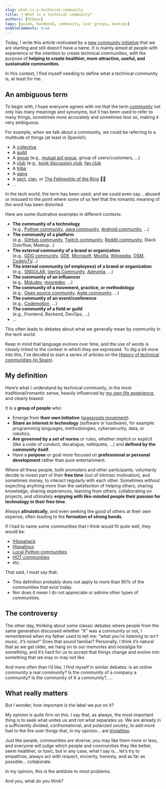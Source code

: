 ```yaml
---
slug: what-is-a-technical-community
title: 👥 What is a technical community?
authors: [hhkaos]
tags: [guide, handbook, community, user groups, meetups]
enableComments: true 
---
```


Today, I write this article motivated by a [new community initiative](https://blog-commit--conf-com.translate.goog/meetups-sobre-dinamizacion-de-comunidades/?_x_tr_sl=es&_x_tr_tl=en&_x_tr_hl=en&_x_tr_pto=wapp) that we are starting and still doesn’t have a name. It is mainly aimed at people with experience or the intention to create technical communities, with the purpose of **helping to create healthier, more attractive, useful, and sustainable communities**.

In this context, I find myself needing to define what a technical community is, at least for me.

## An ambiguous term

To begin with, I hope everyone agrees with me that the term *[community](https://dictionary.cambridge.org/dictionary/english/community)* not only has many meanings and synonyms, but it has been used to refer to many things, sometimes more accurately and sometimes less so, making it very ambiguous.

For example, when we talk about a community, we could be referring to a multitude of things (at least in Spanish):

- A [collective](https://dictionary.cambridge.org/dictionary/english/collective) 
- A [guild](https://dictionary.cambridge.org/dictionary/english/gremio)
- A [group](https://dictionary.cambridge.org/dictionary/english/group?m=form) (e.g., [mutual aid group](https://en.wikipedia.org/wiki/Mutual_aid), group of users/customers, ...)
- A [club](https://dictionary.cambridge.org/dictionary/english/club?m=form) (e.g., [book discussion club](https://en.wikipedia.org/wiki/Book_discussion_club), [fan club](https://en.wikipedia.org/wiki/Fan_club)
- A [tribe](https://dictionary.cambridge.org/dictionary/english/tribu?m=form)
- A [gang](https://dictionary.cambridge.org/dictionary/english/pandilla?m=form)
- A [sect](https://dictionary.cambridge.org/dictionary/english/secta?m=form), [clan](https://dictionary.cambridge.org/dictionary/english/clan?m=form), or [The Fellowship of the Ring](https://en.wikipedia.org/wiki/The_Lord_of_the_Rings:_The_Fellowship_of_the_Ring) 💍😂
- ...

In the tech world, the term has been used, and we could even say... abused or misused to the point where some of us feel that the romantic meaning of the word has been distorted.

Here are some illustrative examples in different contexts:

- **The community of a technology** <br/>(e.g., [Python community](https://www.python.org/community/), [Java community](https://dev.java/community/), [Android community](https://developer.android.com/community), …)
- **The community of a platform** <br/> (e.g., [GitHub community](https://docs.github.com/en/site-policy/github-terms/github-community-guidelines), [Twitch community](https://meetups.twitch.tv/), [Reddit community](https://investor.redditinc.com/overview/default.aspx), Stack Overflow, Meetup…)
- **The external community of a brand or organization** <br/> (e.g., [GDG community](https://developers.google.com/community-guidelines), [GDE](https://developers.google.com/community/experts), [Microsoft](https://developer.microsoft.com/en-us/community), [Mozilla](https://www.mozilla.org/en-US/about/governance/policies/participation/), [Wikipedia](https://en.wikipedia.org/wiki/Wikipedia:Policies_and_guidelines), [OSM](https://www.openstreetmap.org/communities), [CodelyTV](https://codely.com/)...)
- **The internal community (of employees) of a brand or organization** <br/> (e.g., [SNGULAR](https://x.com/jlvallejo/status/1785255285709312510), [Izertis Community](https://www.youtube.com/@Izertis.Community), [Adevinta](https://x.com/AdevintaEng?t=eg4u-3nKizm-2XK_0-if4Q&s=08), ...)
- **The community of an influencer** <br/> (e.g., [Midudev](https://discord.com/servers/midudev-aprende-y-mejora-en-programacion-741237973663612969), [mouredev](https://github.com/mouredev/Monthly-App-Challenge-2022), ...)
- **The community of a movement, practice, or methodology** <br/> (e.g., [Open source community](https://github.com/open-source), [Agile community](https://www.agilealliance.org/communities/), ...)
- **The community of an event/conference** <br/> (e.g., [Codemotion](https://community-es.codemotion.it/comunidad), ...)
- **The community of a field or guild** <br/> (e.g., Frontend, Backend, DevOps, ...)
- ...

This often leads to debates about what we generally mean by community in the tech world.

Keep in mind that language evolves over time, and the use of words is closely linked to the context in which they are expressed. To dig a bit more into this, I’ve decided to start a series of articles on the [History of technical communities (in Spain)](../2024-07-05/index.md).

## My definition

Here’s what I understand by technical community, in the most traditional/romantic sense, heavily influenced by [my own life experience](https://www.rauljimenez.info/es/docs/about-me/open-culture#communities), and clearly biased:

It is a **group of people** who:

- Emerge from **their own initiative** ([grassroots movement](https://es.wikipedia.org/wiki/Movimiento_de_bases)).
- **Share an interest in technology** (software or hardware), for example: programming languages, methodologies, cybersecurity, data, or robotics.
- **Are governed by a set of norms** or rules, whether implicit or explicit (like a code of conduct, decalogue, nettiquete, ...) and **defined by the community itself**.
- Have a **purpose** or goal more focused on **professional or personal development** rather than pure entertainment.

Where all these people, both promoters and other participants, voluntarily decide to invest part of their **free time** (out of intrinsic motivation), and sometimes money, to interact regularly with each other. Sometimes without expecting anything more than the satisfaction of helping others, sharing knowledge, sharing experiences, learning from others, collaborating on projects, and ultimately **enjoying with like-minded people their passion for technology in their free time**.

Always **altruistically**, and even seeking the good of others at their own expense, often leading to the **formation of strong bonds**.

If I had to name some communities that I think would fit quite well, they would be:
- [!Hispahack](https://www.microsiervos.com/archivo/hackers/hispahack.html)
- [Hispalinux](https://es.wikipedia.org/wiki/Hispalinux)
- [Local Python communities](https://es.python.org/comunidades/)
- [HOT communities](https://www.hotosm.org/community/)
- etc.

That said, I must say that:
- This definition probably does not apply to more than 90% of the communities that exist today.
- Nor does it mean I do not appreciate or admire other types of communities.

## The controversy

The other day, thinking about some classic debates where people from the same generation discussed whether “X” was a community or not, I remembered when my father used to tell me: “*what you’re listening to isn’t music, it’s noise!*” Does that sound familiar? Personally, I think it’s natural that as we get older, we hang on to our memories and nostalgia for something, and it’s hard for us to accept that things change and evolve into something that we may or may not like.

And more often than I’d like, I find myself in similar debates: is an online community a real community? Is the community of a company a community? Is the community of X a community?, ...

## What really matters

But I wonder, how important is the label we put on it?

My opinion is quite firm on this. I say that, as always, the most important thing is to seek what unites us and not what separates us. We are already in a sufficiently divided, confrontational, and polarized society, to add more fuel to the fire over things that, in my opinion... are [trivialities](https://dictionary.cambridge.org/dictionary/english/trivialities).

Just like people, communities are diverse; you may like them more or less, and everyone will judge which people and communities they like better, seem healthier, or toxic, but in any case, what I say is... let’s try to empathize, always act with respect, sincerity, honesty, and as far as possible... collaborate.

In my opinion, this is the antidote to most problems.

And you, what do you think?
